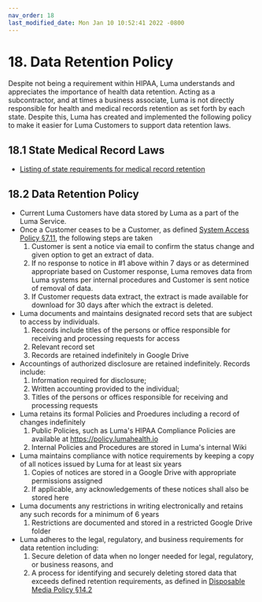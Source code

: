```yaml
---
nav_order: 18
last_modified_date: Mon Jan 10 10:52:41 2022 -0800
---
```


# 18. Data Retention Policy

Despite not being a requirement within HIPAA, Luma understands and appreciates the importance of health data retention. Acting as a subcontractor, and at times a business associate, Luma is not directly responsible for health and medical records retention as set forth by each state. Despite this, Luma has created and implemented the following policy to make it easier for Luma Customers to support data retention laws.

## 18.1 State Medical Record Laws

* [Listing of state requirements for medical record retention](http://www.healthit.gov/sites/default/files/appa7-1.pdf)

## 18.2 Data Retention Policy

* Current Luma Customers have data stored by Luma as a part of the Luma Service.
* Once a Customer ceases to be a Customer, as defined [System Access Policy §7.11](#7.11-system-access-policy), the following steps are taken
  1. Customer is sent a notice via email to confirm the status change and given option to get an extract of data.
  1. If no response to notice in #1 above within 7 days or as determined appropriate based on Customer response, Luma removes data from Luma systems per internal procedures and Customer is sent notice of removal of data.
  1. If Customer requests data extract, the extract is made available for download for 30 days after which the extract is deleted.
* Luma documents and maintains designated record sets that are subject to access by individuals. 
  1.  Records include titles of the persons or office responsible for receiving and processing requests for access
  2.  Relevant record set
  3.  Records are retained indefinitely in Google Drive
* Accountings of authorized disclosure are retained indefinitely. Records include:
  1. Information required for disclosure;
  2. Written accounting provided to the individual;
  3. Titles of the persons or offices responsible for receiving and processing requests
* Luma retains its formal Policies and Proedures including a record of changes indefinitely
  1. Public Policies, such as Luma's HIPAA Compliance Policies are available at https://policy.lumahealth.io
  2. Internal Policies and Procedures are stored in Luma's internal Wiki
* Luma maintains compliance with notice requirements by keeping a copy of all notices issued by Luma for at least six years
  1. Copies of notices are stored in a Google Drive with appropriate permissions assigned
  2. If applicable, any acknowledgements of these notices shall also be stored here
* Luma documents any restrictions in writing electronically and retains any such records for a minimum of 6 years
  1. Restrictions are documented and stored in a restricted Google Drive folder
* Luma adheres to the legal, regulatory, and business requirements for data retention including:
  1. Secure deletion of data when no longer needed for legal, regulatory, or business reasons, and
  1. A process for identifying and securely deleting stored data that exceeds defined retention requirements, as defined in [Disposable Media Policy §14.2](#14.2-disposable-media-policy)
